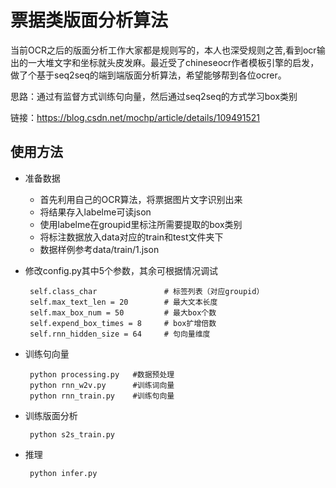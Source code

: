 
# 票据类版面分析算法


当前OCR之后的版面分析工作大家都是规则写的，本人也深受规则之苦,看到ocr输出的一大堆文字和坐标就头皮发麻。最近受了chineseocr作者模板引擎的启发，做了个基于seq2seq的端到端版面分析算法，希望能够帮到各位ocrer。

思路：通过有监督方式训练句向量，然后通过seq2seq的方式学习box类别

链接：https://blog.csdn.net/mochp/article/details/109491521


## 使用方法

   - 准备数据
     
     - 首先利用自己的OCR算法，将票据图片文字识别出来
     - 将结果存入labelme可读json
     - 使用labelme在groupid里标注所需要提取的box类别
     - 将标注数据放入data对应的train和test文件夹下
     - 数据样例参考data/train/1.json

   - 修改config.py其中5个参数，其余可根据情况调试
     ```
      self.class_char               # 标签列表（对应groupid）
      self.max_text_len = 20        # 最大文本长度
      self.max_box_num = 50         # 最大box个数
      self.expend_box_times = 8     # box扩增倍数
      self.rnn_hidden_size = 64     # 句向量维度
     ```
        
   - 训练句向量
     
     ```
      python processing.py   #数据预处理
      python rnn_w2v.py      #训练词向量
      python rnn_train.py    #训练句向量
     ```
   - 训练版面分析
     ```
      python s2s_train.py

     ```
   - 推理
     ```
      python infer.py

     ```

